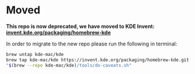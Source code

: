 # Moved

**This repo is now deprecated, we have moved to KDE Invent: [invent.kde.org/packaging/homebrew-kde](https://invent.kde.org/packaging/homebrew-kde)**

In order to migrate to the new repo please run the following in terminal:

```sh
brew untap kde-mac/kde
brew tap kde-mac/kde https://invent.kde.org/packaging/homebrew-kde.git --force-auto-update
"$(brew --repo kde-mac/kde)/tools/do-caveats.sh"
```